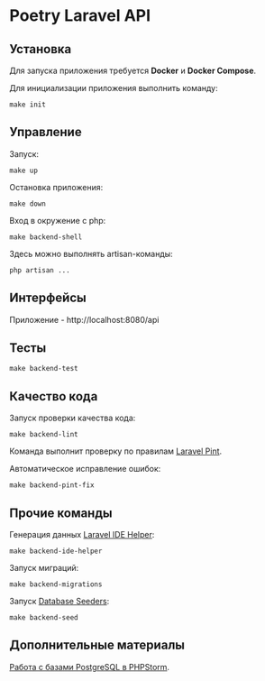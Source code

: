 # Poetry Laravel API

## Установка

Для запуска приложения требуется **Docker** и **Docker Compose**.

Для инициализации приложения выполнить команду:
```
make init
```

## Управление

Запуск:
```
make up
```

Остановка приложения:

```
make down
```

Вход в окружение с php:

```
make backend-shell
```

Здесь можно выполнять artisan-команды:

```
php artisan ...
```

## Интерфейсы

Приложение - http://localhost:8080/api

## Тесты

```
make backend-test
```

## Качество кода

Запуск проверки качества кода:

```
make backend-lint
```

Команда выполнит проверку по правилам [Laravel Pint](https://github.com/laravel/pint).

Автоматическое исправление ошибок:

```
make backend-pint-fix
```

## Прочие команды

Генерация данных [Laravel IDE Helper](https://github.com/barryvdh/laravel-ide-helper):

```
make backend-ide-helper
```

Запуск миграций:

```
make backend-migrations
```

Запуск [Database Seeders](https://laravel.com/docs/9.x/seeding):

```
make backend-seed
```

## Дополнительные материалы

[Работа с базами PostgreSQL в PHPStorm](https://github.com/poymanov/laravel-starter-kit/blob/main/docs/stage-13/README.md).
